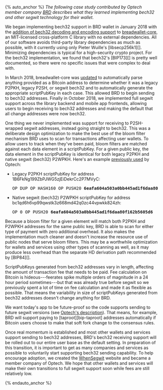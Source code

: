 {% auto_anchor %}
*The following case study contributed by Optech member company [BRD][]
describes what they learned implementing bech32 and other segwit
technology for their wallet.*

We began implementing bech32 support in BRD wallet in January 2018 with the
[addition of bech32 decoding and encoding support][brd pr1] to
[breadwallet-core][], an MIT-licensed cross-platform C library
with no external dependencies.  All of our software avoids
third-party library dependencies as much as possible, with it currently
using only Pieter Wuille's [libsecp256k1][].  Minimizing dependencies is
typical for a high-security crypto project. For the bech32
implementation, we found that bech32's [BIP173][] is pretty well
documented, so there were no specific issues that were complex to
deal with.

In March 2018, breadwallet-core was [updated][brd pr2] to automatically parse
anything provided as a Bitcoin address to determine whether it was a
legacy P2PKH, legacy P2SH, or segwit bech32 and to automatically
generate the appropriate scriptPubKey in each case.  This allowed BRD to
begin sending to bech32 addresses.  Finally in October 2018, we
implemented full segwit support across the library backend and mobile
app frontends, allowing users to begin receiving to bech32 addresses and
making the default that all change addresses were now bech32.

One thing we never implemented was support for receiving to
P2SH-wrapped segwit addresses, instead going straight to bech32.  This
was a deliberate design optimization to make the best use of the bloom
filter mechanism BRD uses to scan for transactions affecting user
wallets.  To allow users to track when they've been paid, bloom filters
are matched against each data element in a scriptPubKey.  For a given
public key, the data element in the scriptPubKey is identical for both
legacy P2PKH and native segwit (bech32) P2WPKH.  Here's an example
[previously used][identical spk data] by Optech:

- Legacy P2PKH scriptPubKey for address 1B6FkNg199ZbPJWG5zjEiDekrCc2P7MVyC:

  <pre>OP_DUP OP_HASH160 OP_PUSH20 <b>6eafa604a503a0bb445ad1f6daa80f162b5605d6</b> OP_EQUALVERIFY OP_CHECKSIG</pre>

- Native segwit (bech32) P2WPKH scriptPubKey for address bc1qd6h6vp99qwstk3z668md42q0zc44vpwkk824zh:

  <pre>OP_0 OP_PUSH20 <b>6eafa604a503a0bb445ad1f6daa80f162b5605d6</b></pre>

Because a bloom filter for a given element will match both P2PKH and
P2WPKH addresses for the same public key, BRD is able to scan for either
type of payment with zero additional overhead.  It also makes the
implementation much cleaner and doesn't increase the resource use of
public nodes that serve bloom filters.  This may be a worthwhile
optimization for wallets and services using other types of scanning as
well, as it may produce less overhead than the separate HD derivation
path recommended by [BIP84][].

ScriptPubKeys generated from bech32 addresses vary in length, affecting
the amount of transaction fee that needs to be paid.
Fee calculation on Bitcoin is hideous---feerates spike multiple
orders of magnitude in a 24 hour period sometimes---but that was already
true before segwit so we previously spent a lot of time on fee
calculation and made it as flexible as possible.  That means
the variability in size of scriptPubKeys
generated from bech32 addresses doesn't change anything for BRD.

We want today's app to be future-proof so the code supports
sending to future segwit versions (see [Optech's description][bech32
future]).  That means, for example, BRD will support paying to
[taproot][bip-taproot] addresses automatically if Bitcoin users choose
to make that soft fork change to the consensus rules.

Once real momentum is established and most other wallets and services
support sending to bech32 addresses, BRD's bech32 receiving support will
be rolled out to our entire user base as the default setting.  In
preparation of this transition, it is important to get as many companies
and services as possible to voluntarily start supporting bech32 sending
capability.  To help encourage adoption, we created the [WhenSegwit][]
website and became a member company of Optech.  We hope that other wallets
and services will make their own transitions to full segwit support soon while
fees are still relatively low.

[BRD]: https://brd.com/
[brd pr1]: https://github.com/breadwallet/breadwallet-core/commit/2b17fe44619442c31f8a47c175f84b8992933346
[brd pr2]: https://github.com/breadwallet/breadwallet-core/commit/fd0abb92b07e41429e1170fb56716965cc7b64ab
[breadwallet-core]: https://github.com/breadwallet/breadwallet-core/
[identical spk data]: /en/bech32-sending-support/#sending-to-a-legacy-address
[bech32 future]: /en/bech32-sending-support/#automatic-bech32-support-for-future-soft-forks
[whensegwit]: https://whensegwit.com/
{% endauto_anchor %}
